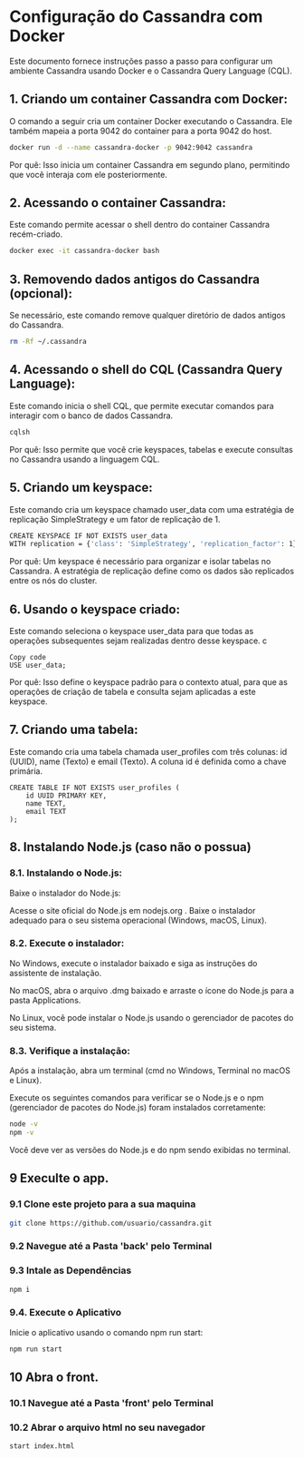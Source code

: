 # Configuração do Cassandra com Docker

Este documento fornece instruções passo a passo para configurar um ambiente Cassandra usando Docker e o Cassandra Query Language (CQL).

## 1. Criando um container Cassandra com Docker:

O comando a seguir cria um container Docker executando o Cassandra. Ele também mapeia a porta 9042 do container para a porta 9042 do host.

```bash
docker run -d --name cassandra-docker -p 9042:9042 cassandra
```

Por quê: Isso inicia um container Cassandra em segundo plano, permitindo que você interaja com ele posteriormente.

## 2. Acessando o container Cassandra:
Este comando permite acessar o shell dentro do container Cassandra recém-criado.

```bash
docker exec -it cassandra-docker bash
```

## 3. Removendo dados antigos do Cassandra (opcional):
Se necessário, este comando remove qualquer diretório de dados antigos do Cassandra.

```bash
rm -Rf ~/.cassandra
```

## 4. Acessando o shell do CQL (Cassandra Query Language):
Este comando inicia o shell CQL, que permite executar comandos para interagir com o banco de dados Cassandra.

```bash
cqlsh
```

Por quê: Isso permite que você crie keyspaces, tabelas e execute consultas no Cassandra usando a linguagem CQL.

## 5. Criando um keyspace:
Este comando cria um keyspace chamado user_data com uma estratégia de replicação SimpleStrategy e um fator de replicação de 1.

```bash
CREATE KEYSPACE IF NOT EXISTS user_data
WITH replication = {'class': 'SimpleStrategy', 'replication_factor': 1};
```

Por quê: Um keyspace é necessário para organizar e isolar tabelas no Cassandra. A estratégia de replicação define como os dados são replicados entre os nós do cluster.

## 6. Usando o keyspace criado:
Este comando seleciona o keyspace user_data para que todas as operações subsequentes sejam realizadas dentro desse keyspace.
c

```clq
Copy code
USE user_data;
```
Por quê: Isso define o keyspace padrão para o contexto atual, para que as operações de criação de tabela e consulta sejam aplicadas a este keyspace.

## 7. Criando uma tabela:
Este comando cria uma tabela chamada user_profiles com três colunas: id (UUID), name (Texto) e email (Texto). A coluna id é definida como a chave primária.

```clq
CREATE TABLE IF NOT EXISTS user_profiles (
    id UUID PRIMARY KEY,
    name TEXT,
    email TEXT
);
```

## 8. Instalando Node.js (caso não o possua)
### 8.1. Instalando o Node.js:
Baixe o instalador do Node.js:

Acesse o site oficial do Node.js em nodejs.org
.
Baixe o instalador adequado para o seu sistema operacional (Windows, macOS, Linux).

### 8.2. Execute o instalador:
No Windows, execute o instalador baixado e siga as instruções do assistente de instalação.

No macOS, abra o arquivo .dmg baixado e arraste o ícone do Node.js para a pasta Applications.

No Linux, você pode instalar o Node.js usando o gerenciador de pacotes do seu sistema.

### 8.3. Verifique a instalação:
Após a instalação, abra um terminal (cmd no Windows, Terminal no macOS e Linux).

Execute os seguintes comandos para verificar se o Node.js e o npm (gerenciador de pacotes do Node.js) foram instalados corretamente:

```bash
node -v
npm -v
```
Você deve ver as versões do Node.js e do npm sendo exibidas no terminal.

## 9 Execulte o app.

### 9.1 Clone este projeto para a sua maquina
```bash
git clone https://github.com/usuario/cassandra.git
```
### 9.2 Navegue até a Pasta 'back' pelo Terminal

### 9.3 Intale as Dependências
```bash
npm i
```
### 9.4. Execute o Aplicativo
Inicie o aplicativo usando o comando npm run start:
```bash
npm run start
```

## 10 Abra o front.

### 10.1 Navegue até a Pasta 'front' pelo Terminal

### 10.2 Abrar o arquivo html no seu navegador
```bash
start index.html
```
